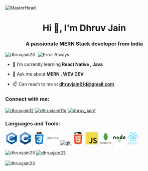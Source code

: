 ![MasterHead](https://png.pngtree.com/template/20220505/ourmid/pngtree-programming-and-coding-banner-working-image_1312497.jpg)
<h1 align="center">Hi 👋, I'm Dhruv Jain</h1>
<h3 align="center">A passionate MERN Stack developer from India</h3>
<img align="right" alt="Error Always" width="400" src="https://mir-s3-cdn-cf.behance.net/project_modules/hd/06f21a161921919.63cd7887d0a70.gif">

<p align="left"> <img src="https://komarev.com/ghpvc/?username=dhruvjain23&label=Profile%20views&color=0e75b6&style=flat" alt="dhruvjain23" /> </p>

- 🌱 I’m currently learning **React Native , Java**

- 💬 Ask me about **MERN , WEV DEV**

- 📫 Can reach to me at **dhruvjain01d@gmail.com**

<h3 align="left">Connect with me:</h3>
<p align="left">
<a href="https://linkedin.com/in/dhruvjain12" target="blank"><img align="center" src="https://raw.githubusercontent.com/rahuldkjain/github-profile-readme-generator/master/src/images/icons/Social/linked-in-alt.svg" alt="dhruvjain12" height="30" width="40" /></a>
<a href="https://www.hackerrank.com/dhruvjain01d" target="blank"><img align="center" src="https://raw.githubusercontent.com/rahuldkjain/github-profile-readme-generator/master/src/images/icons/Social/hackerrank.svg" alt="dhruvjain01d" height="30" width="40" /></a>
<a href="https://www.leetcode.com/dhruv_jain1" target="blank"><img align="center" src="https://raw.githubusercontent.com/rahuldkjain/github-profile-readme-generator/master/src/images/icons/Social/leet-code.svg" alt="dhruv_jain1" height="30" width="40" /></a>
</p>

<h3 align="left">Languages and Tools:</h3>
<p align="left"> <a href="https://www.cprogramming.com/" target="_blank" rel="noreferrer"> <img src="https://raw.githubusercontent.com/devicons/devicon/master/icons/c/c-original.svg" alt="c" width="40" height="40"/> </a> <a href="https://www.w3schools.com/cpp/" target="_blank" rel="noreferrer"> <img src="https://raw.githubusercontent.com/devicons/devicon/master/icons/cplusplus/cplusplus-original.svg" alt="cplusplus" width="40" height="40"/> </a> <a href="https://www.w3schools.com/css/" target="_blank" rel="noreferrer"> <img src="https://raw.githubusercontent.com/devicons/devicon/master/icons/css3/css3-original-wordmark.svg" alt="css3" width="40" height="40"/> </a> <a href="https://expressjs.com" target="_blank" rel="noreferrer"> <img src="https://raw.githubusercontent.com/devicons/devicon/master/icons/express/express-original-wordmark.svg" alt="express" width="40" height="40"/> </a> <a href="https://git-scm.com/" target="_blank" rel="noreferrer"> <img src="https://www.vectorlogo.zone/logos/git-scm/git-scm-icon.svg" alt="git" width="40" height="40"/> </a> <a href="https://www.w3.org/html/" target="_blank" rel="noreferrer"> <img src="https://raw.githubusercontent.com/devicons/devicon/master/icons/html5/html5-original-wordmark.svg" alt="html5" width="40" height="40"/> </a> <a href="https://developer.mozilla.org/en-US/docs/Web/JavaScript" target="_blank" rel="noreferrer"> <img src="https://raw.githubusercontent.com/devicons/devicon/master/icons/javascript/javascript-original.svg" alt="javascript" width="40" height="40"/> </a> <a href="https://www.mongodb.com/" target="_blank" rel="noreferrer"> <img src="https://raw.githubusercontent.com/devicons/devicon/master/icons/mongodb/mongodb-original-wordmark.svg" alt="mongodb" width="40" height="40"/> </a> <a href="https://nodejs.org" target="_blank" rel="noreferrer"> <img src="https://raw.githubusercontent.com/devicons/devicon/master/icons/nodejs/nodejs-original-wordmark.svg" alt="nodejs" width="40" height="40"/> </a> <a href="https://reactjs.org/" target="_blank" rel="noreferrer"> <img src="https://raw.githubusercontent.com/devicons/devicon/master/icons/react/react-original-wordmark.svg" alt="react" width="40" height="40"/> </a> </p>

<p><img align="left" src="https://github-readme-stats.vercel.app/api/top-langs?username=dhruvjain23&show_icons=true&locale=en&layout=compact" alt="dhruvjain23" /></p>

<p>&nbsp;<img align="center" src="https://github-readme-stats.vercel.app/api?username=dhruvjain23&show_icons=true&locale=en" alt="dhruvjain23" /></p>

<p><img align="center" src="https://github-readme-streak-stats.herokuapp.com/?user=dhruvjain23&" alt="dhruvjain23" /></p>

